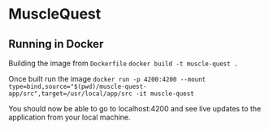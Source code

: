 # MuscleQuest

## Running in Docker

Building the image from `Dockerfile`
`docker build -t muscle-quest .`

Once built run the image
`docker run -p 4200:4200 --mount type=bind,source="$(pwd)/muscle-quest-app/src",target=/usr/local/app/src -it muscle-quest`

You should now be able to go to localhost:4200 and see live updates to the application from your local machine.
